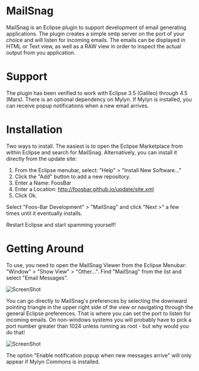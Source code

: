 MailSnag
========

MailSnag is an Eclipse plugin to support development of email generating applications.  The plugin creates a simple smtp server on the port of your choice and will listen for incoming emails.  The emails can be displayed in HTML or Text view, as well as a RAW view in order to inspect the actual output from you application.

Support
=======
The plugin has been verified to work with Eclipse 3.5 (Galileo) through 4.5 (Mars).  There is an optional dependency on Mylyn.  If Mylyn is installed, you can receive popup notifications when a new email arrives.

Installation
============
Two ways to install.  The easiest is to open the Eclipse Marketplace from within Eclipse and search for MailSnag. 
Alternatively, you can install it directly from the update site:

1. From the Eclipse menubar, select: "Help" > "Install New Software..."
2. Click the "Add" button to add a new repository.
3. Enter a Name:  FoosBar
4. Enter a Location: http://foosbar.github.io/update/site.xml
5. Click Ok.

Select "Foos-Bar Development" > "MailSnag" and click "Next >" a few times until it eventually installs.

Restart Eclipse and start spamming yourself!

Getting Around
==============
To use, you need to open the MailSnag Viewer from the Eclipse Menubar: "Window" > "Show View" > "Other...".  Find "MailSnag" from the list and select "Email Messages".

![ScreenShot](http://foosbar.github.io/images/mailsnag-default.png)

You can go directly to MailSnag's preferences by selecting the downward pointing triangle in the upper right side of the view or navigating through the general Eclipse preferences.  That is where you can set the port to listen for incoming emails.  On non-windows systems you will probably have to pick a port number greater than 1024 unless running as root - but why would you do that!

![ScreenShot](http://foosbar.github.io/images/mailsnag-preferences.png)

The option "Enable notification popup when new messages arrive" will only appear if Mylyn Commons is installed.

